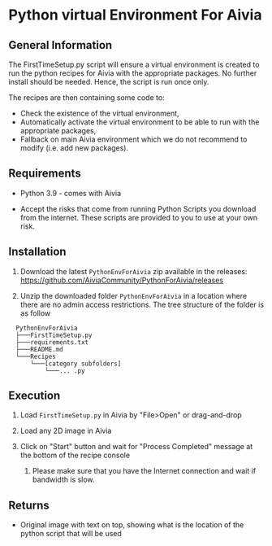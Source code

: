 # Python virtual Environment For Aivia

## General Information

The FirstTimeSetup.py script will ensure a virtual environment is created to run the python recipes for Aivia with the appropriate packages.
No further install should be needed. Hence, the script is run once only.

The recipes are then containing some code to:
- Check the existence of the virtual environment,
- Automatically activate the virtual environment to be able to run with the appropriate packages,
- Fallback on main Aivia environment which we do not recommend to modify (i.e. add new packages).


## Requirements

* Python 3.9 - comes with Aivia

* Accept the risks that come from running Python Scripts you download from the internet. These scripts are provided to you to use at your own risk. 

## Installation

1. Download the latest `PythonEnvForAivia` zip available in the releases:
   https://github.com/AiviaCommunity/PythonForAivia/releases

2. Unzip the downloaded folder `PythonEnvForAivia` in a location where there are no admin access restrictions. 
The tree structure of the folder is as follow

```bash=
  PythonEnvForAivia
  ├───FirstTimeSetup.py
  ├───requirements.txt
  ├───README.md
  └───Recipes
      └───[category subfolders]
          └───... .py
```

## Execution

1. Load `FirstTimeSetup.py` in Aivia by "File>Open" or drag-and-drop

2. Load any 2D image in Aivia

3. Click on "Start" button and wait for "Process Completed" message at the bottom of the recipe console
    1. Please make sure that you have the Internet connection and wait if bandwidth is slow.


## Returns

* Original image with text on top, showing what is the location of the python script that will be used

